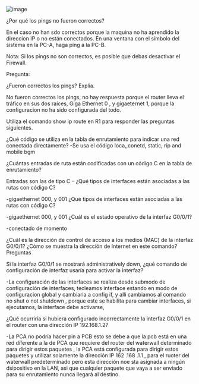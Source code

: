 ![image](https://github.com/Fx2048/COMU_REDES/assets/131219987/6203546a-8aa7-4e7c-a041-1d446e93db4d)

¿Por qué los pings no fueron correctos? 


En el caso no han sdo correctos porque la maquina no ha aprendido la direccion IP  o no están conectados. 
En una ventana con el símbolo del sistema en la PC-A, haga ping a la PC-B. 


Nota: Si los pings no son correctos, es posible que debas desactivar el Firewall.

Pregunta: 

¿Fueron correctos los pings? Explia. 

No fueron correctos los pings, no hay respuesta porque el router lleva el tráfico en sus dos raíces, Giga Ethernet 0 , y gigaeternet 1, porque la configuracion no ha sido configurada del todo. 

Utiliza el comando show ip route en R1 para responder las preguntas siguientes. 

 

¿Qué código se utiliza en la tabla de enrutamiento para indicar una red conectada directamente? 
-Se usa el código loca,,conetd, static, rip and mobile bgm

¿Cuántas entradas de ruta están codificadas con un código C en la tabla de enrutamiento? 

Entradas son las de tipo C –
¿Qué tipos de interfaces están asociadas a las rutas con código C? 

-gigaethernet 000, y 001 
¿Qué tipos de interfaces están asociadas a las rutas con código C? 

-gigaethernet 000, y 001 
¿Cuál es el estado operativo de la interfaz G0/0/1? 

-conectado de momento 

¿Cuál es la dirección de control de acceso a los medios (MAC) de la interfaz G0/0/1? 
¿Cómo se muestra la dirección de Internet en este comando? 
Preguntas 

Si la interfaz G0/0/1 se mostrará administratively down, ¿qué comando de configuración de interfaz usaría para activar la interfaz? 

-La configuración de las interfaces se realiza desde submodo de configuración de interfaces, tecleamos interface estando en modo de configuracion global y cambiaria a  config if, y alli cambiamos al  comando no shut o not shutdown , porque este se habilita para cambiar interfaces, si ejecutamos, la interface debe activarse, 

¿Qué ocurriría si hubiera configurado incorrectamente la interfaz G0/0/1 en el router con una dirección IP 192.168.1.2? 

-La PCA no podría hacer pin a PCB esto se debe a que la pcb está en una red diferente a la de PCA que requiere del router del waterwall determinado para dirigir estos paquetes , la PCA está configurada para dirigir estos paquetes y utilizar solamente la dirección IP 162 .168 .1.1 , para el ruoter del waterwall predeterminado pero esta dirección noe sta asignada a ningún dsipositivo en la LAN, asi que cualquier paquete que vaya  a ser enviado para su enrutamiento nunca llegará al destino. 
